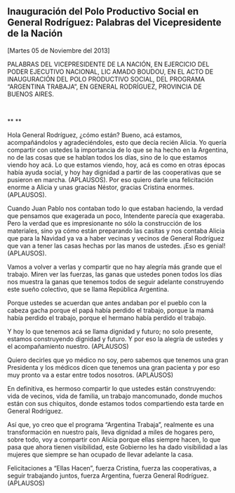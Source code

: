 Inauguración del Polo Productivo Social en General Rodríguez: Palabras del Vicepresidente de la Nación
------------------------------------------------------------------------------------------------------

[Martes 05 de Noviembre del 2013]

PALABRAS DEL VICEPRESIDENTE DE LA NACIÓN, EN EJERCICIO DEL PODER
EJECUTIVO NACIONAL, LIC AMADO BOUDOU, EN EL ACTO DE INAUGURACIÓN DEL
POLO PRODUCTIVO SOCIAL, DEL PROGRAMA “ARGENTINA TRABAJA”, EN GENERAL
RODRÍGUEZ, PROVINCIA DE BUENOS AIRES.  

 

** **

Hola General Rodríguez, ¿cómo están? Bueno, acá estamos, acompañándolos
y agradeciéndoles, esto que decía recién Alicia. Yo quería compartir con
ustedes la importancia de lo que se ha hecho en la Argentina, no de las
cosas que se hablan todos los días, sino de lo que estamos viendo hoy
acá. Lo que estamos viendo, hoy, acá es como en otras épocas había ayuda
social, y hoy hay dignidad a partir de las cooperativas que se pusieron
en marcha. (APLAUSOS). Por eso quiero darle una felicitación enorme a
Alicia y unas gracias Néstor, gracias Cristina enormes. (APLAUSOS).

Cuando Juan Pablo nos contaban todo lo que estaban haciendo, la verdad
que pensamos que exagerada un poco, Intendente parecía que exageraba.
Pero la verdad que es impresionante no sólo la construcción de los
materiales, sino ya cómo están preparando las casitas y nos contaba
Alicia que para la Navidad ya va a haber vecinas y vecinos de General
Rodríguez que van a tener las casas hechas por las manos de ustedes.
¡Eso es genial! (APLAUSOS).

Vamos a volver a verlas y compartir que no hay alegría más grande que el
trabajo. Miren ver las fuerzas, las ganas que ustedes ponen todos los
días nos muestra la ganas que tenemos todos de seguir adelante
construyendo este sueño colectivo, que se llama República Argentina. 

Porque ustedes se acuerdan que antes andaban por el pueblo con la cabeza
gacha porque el papá había perdido el trabajo, porque la mamá había
perdido el trabajo, porque el hermano había perdido el trabajo.

Y hoy lo que tenemos acá se llama dignidad y futuro; no solo presente,
estamos construyendo dignidad y futuro. Y por eso la alegría de ustedes
y el acompañamiento nuestro. (APLAUSOS)

Quiero decirles que yo médico no soy, pero sabemos que tenemos una gran
Presidenta y los médicos dicen que tenemos una gran pacienta y por eso
muy pronto va a estar entre todos nosotros. (APLAUSOS)

En definitiva, es hermoso compartir lo que ustedes están construyendo:
vida de vecinos, vida de familia, un trabajo mancomunado, donde muchos
están con sus chiquitos, donde estamos todos compartiendo esta tarde en
General Rodríguez.

Así que, yo creo que el programa “Argentina Trabaja”, realmente es una
transformación en nuestro país, lleva dignidad a miles de hogares pero,
sobre todo, voy a compartir con Alicia porque ellas siempre hacen, lo
que pasa que ahora tienen visibilidad, este Gobierno les ha dado
visibilidad a las mujeres que siempre se han ocupado de llevar adelante
la casa.

Felicitaciones a “Ellas Hacen”, fuerza Cristina, fuerza las
cooperativas, a seguir trabajando juntos, fuerza Argentina, fuerza
General Rodríguez. (APLAUSOS)   
